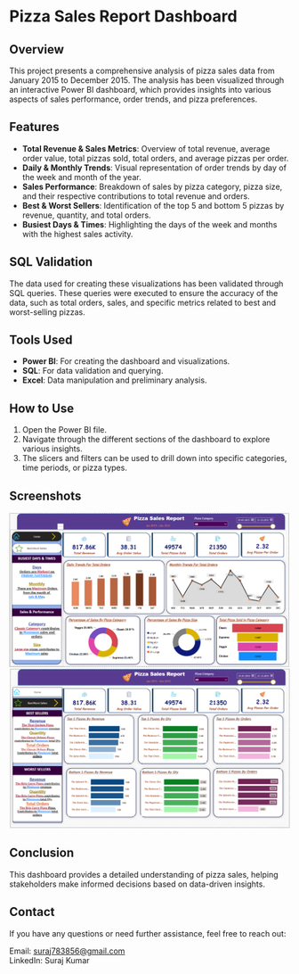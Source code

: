 # Pizza Sales Report Dashboard

## Overview
This project presents a comprehensive analysis of pizza sales data from January 2015 to December 2015. The analysis has been visualized through an interactive Power BI dashboard, which provides insights into various aspects of sales performance, order trends, and pizza preferences.

## Features
- **Total Revenue & Sales Metrics**: Overview of total revenue, average order value, total pizzas sold, total orders, and average pizzas per order.
- **Daily & Monthly Trends**: Visual representation of order trends by day of the week and month of the year.
- **Sales Performance**: Breakdown of sales by pizza category, pizza size, and their respective contributions to total revenue and orders.
- **Best & Worst Sellers**: Identification of the top 5 and bottom 5 pizzas by revenue, quantity, and total orders.
- **Busiest Days & Times**: Highlighting the days of the week and months with the highest sales activity.

## SQL Validation
The data used for creating these visualizations has been validated through SQL queries. These queries were executed to ensure the accuracy of the data, such as total orders, sales, and specific metrics related to best and worst-selling pizzas.

## Tools Used
- **Power BI**: For creating the dashboard and visualizations.
- **SQL**: For data validation and querying.
- **Excel**: Data manipulation and preliminary analysis.

## How to Use
1. Open the Power BI file.
2. Navigate through the different sections of the dashboard to explore various insights.
3. The slicers and filters can be used to drill down into specific categories, time periods, or pizza types.

## Screenshots
![Home Dashboard](https://github.com/Sooraj1411/Pizza-Sales-Project/blob/main/Project%20Home.png)
![Top & Bottom Sellers](https://github.com/Sooraj1411/Pizza-Sales-Project/blob/main/Project%20Top%26Bottom.png)

## Conclusion
This dashboard provides a detailed understanding of pizza sales, helping stakeholders make informed decisions based on data-driven insights.

## Contact
If you have any questions or need further assistance, feel free to reach out:

Email: suraj783856@gmail.com <br>
LinkedIn: Suraj Kumar

